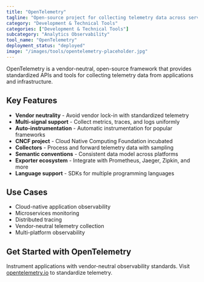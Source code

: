 ```yaml
---
title: "OpenTelemetry"
tagline: "Open-source project for collecting telemetry data across services and platforms"
category: "Development & Technical Tools"
categories: ["Development & Technical Tools"]
subcategory: "Analytics Observability"
tool_name: "OpenTelemetry"
deployment_status: "deployed"
image: "/images/tools/opentelemetry-placeholder.jpg"
---
```

OpenTelemetry is a vendor-neutral, open-source framework that provides standardized APIs and tools for collecting telemetry data from applications and infrastructure.

## Key Features

- **Vendor neutrality** - Avoid vendor lock-in with standardized telemetry
- **Multi-signal support** - Collect metrics, traces, and logs uniformly
- **Auto-instrumentation** - Automatic instrumentation for popular frameworks
- **CNCF project** - Cloud Native Computing Foundation incubated
- **Collectors** - Process and forward telemetry data with sampling
- **Semantic conventions** - Consistent data model across platforms
- **Exporter ecosystem** - Integrate with Prometheus, Jaeger, Zipkin, and more
- **Language support** - SDKs for multiple programming languages

## Use Cases

- Cloud-native application observability
- Microservices monitoring
- Distributed tracing
- Vendor-neutral telemetry collection
- Multi-platform observability

## Get Started with OpenTelemetry

Instrument applications with vendor-neutral observability standards. Visit [opentelemetry.io](https://opentelemetry.io) to standardize telemetry.